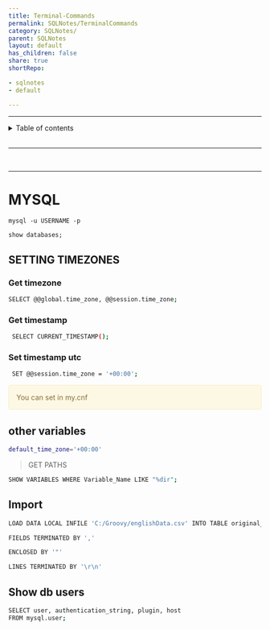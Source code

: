 ```yaml
---
title: Terminal-Commands
permalink: SQLNotes/TerminalCommands
category: SQLNotes/
parent: SQLNotes
layout: default
has_children: false
share: true
shortRepo:

- sqlnotes
- default

---
```


---

<details  markdown="block">  
  <summary>  
    Table of contents  
  </summary>  
  {: .text-delta }  
1. TOC  
{:toc}  
</details>

<br/>

---

<br/>

---

# MYSQL

```shell
mysql -u USERNAME -p
```

```shell
show databases;
```

## SETTING TIMEZONES

### Get timezone

```bash
SELECT @@global.time_zone, @@session.time_zone;
```

### Get timestamp

```bash
 SELECT CURRENT_TIMESTAMP();
```

### Set timestamp utc

```bash
 SET @@session.time_zone = '+00:00';
```

<div style="padding: 15px; border: 1px solid transparent; border-color: transparent; margin-bottom: 20px; border-radius: 4px; color: #8a6d3b;; background-color: #fcf8e3; border-color: #faebcc;">            
    You can set in my.cnf       
</div>

## other variables

```bash
default_time_zone='+00:00'
```

> GET PATHS

```bash
SHOW VARIABLES WHERE Variable_Name LIKE "%dir";
```

## Import

```bash
LOAD DATA LOCAL INFILE 'C:/Groovy/englishData.csv' INTO TABLE original_data

FIELDS TERMINATED BY ','

ENCLOSED BY '"'

LINES TERMINATED BY '\r\n'
```

## Show db users

```bash
SELECT user, authentication_string, plugin, host
FROM mysql.user;
```